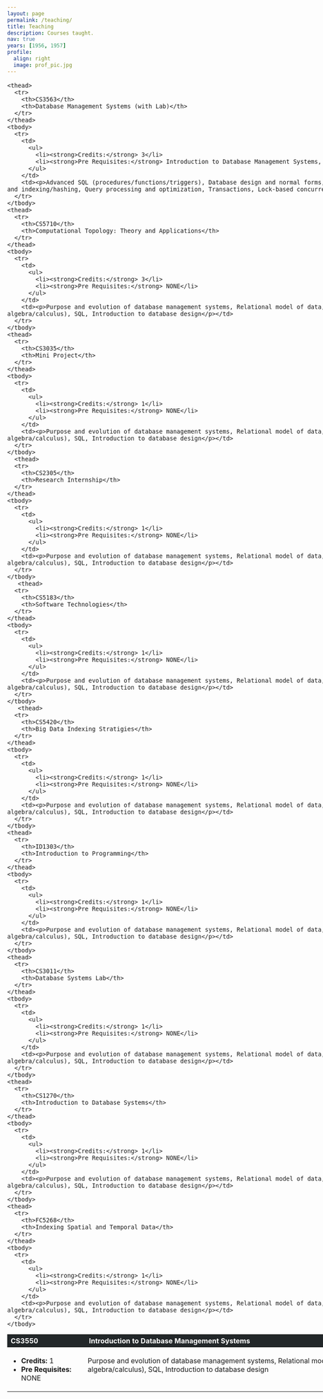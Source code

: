```yaml
---
layout: page
permalink: /teaching/
title: Teaching
description: Courses taught.
nav: true
years: [1956, 1957]
profile:
  align: right
  image: prof_pic.jpg
---
```

<style>
  td{
    padding-right: 20px;
    padding:5px;
  }
  th{
    background: #222729;
    color: #fff;
    text-align: left;
    box-sizing: border-box;

  }
  tr{
    margin: 0;
    padding: 0;
    border: 0;
    font: inherit;
    vertical-align: baseline;
  }
  thead{
    background: #444;
    color: #fff;
  }
  table{
    width: 100%;
    max-width: 100%;
    border-spacing: 0;
    border-collapse: collapse;
  }
</style>
<div class="publications">
<div class="container" style="width:1200px;margin-left: auto;margin-right: auto;font-size: 16px;">
<table>
    <thead>
      <tr>
        <th>CS3550</th>
        <th>Introduction to Database Management Systems</th>
      </tr>
    </thead>
    <tbody>
      <tr>
        <td>
          <ul>
            <li><strong>Credits:</strong> 1</li>
            <li><strong>Pre Requisites:</strong> NONE</li>
          </ul>
        </td>
        <td><p>Purpose and evolution of database management systems, Relational model of data, Formal relational languages (relational algebra/calculus), SQL, Introduction to database design</p></td>
      </tr>
    </tbody>
  
    <thead>
      <tr>
        <th>CS3563</th>
        <th>Database Management Systems (with Lab)</th>
      </tr>
    </thead>
    <tbody>
      <tr>
        <td>
          <ul>
            <li><strong>Credits:</strong> 3</li>
            <li><strong>Pre Requisites:</strong> Introduction to Database Management Systems, Introduction to Database Management Systems Lab</li>
          </ul>
        </td>
        <td><p>Advanced SQL (procedures/functions/triggers), Database design and normal forms, Database application development, Storage structures and indexing/hashing, Query processing and optimization, Transactions, Lock-based concurrency control.</p></td>
      </tr>
    </tbody>
    <thead>
      <tr>
        <th>CS5710</th>
        <th>Computational Topology: Theory and Applications</th>
      </tr>
    </thead>
    <tbody>
      <tr>
        <td>
          <ul>
            <li><strong>Credits:</strong> 3</li>
            <li><strong>Pre Requisites:</strong> NONE</li>
          </ul>
        </td>
        <td><p>Purpose and evolution of database management systems, Relational model of data, Formal relational languages (relational algebra/calculus), SQL, Introduction to database design</p></td>
      </tr>
    </tbody>
    <thead>
      <tr>
        <th>CS3035</th>
        <th>Mini Project</th>
      </tr>
    </thead>
    <tbody>
      <tr>
        <td>
          <ul>
            <li><strong>Credits:</strong> 1</li>
            <li><strong>Pre Requisites:</strong> NONE</li>
          </ul>
        </td>
        <td><p>Purpose and evolution of database management systems, Relational model of data, Formal relational languages (relational algebra/calculus), SQL, Introduction to database design</p></td>
      </tr>
    </tbody>
      <thead>
      <tr>
        <th>CS2305</th>
        <th>Research Internship</th>
      </tr>
    </thead>
    <tbody>
      <tr>
        <td>
          <ul>
            <li><strong>Credits:</strong> 1</li>
            <li><strong>Pre Requisites:</strong> NONE</li>
          </ul>
        </td>
        <td><p>Purpose and evolution of database management systems, Relational model of data, Formal relational languages (relational algebra/calculus), SQL, Introduction to database design</p></td>
      </tr>
    </tbody>
       <thead>
      <tr>
        <th>CS5183</th>
        <th>Software Technologies</th>
      </tr>
    </thead>
    <tbody>
      <tr>
        <td>
          <ul>
            <li><strong>Credits:</strong> 1</li>
            <li><strong>Pre Requisites:</strong> NONE</li>
          </ul>
        </td>
        <td><p>Purpose and evolution of database management systems, Relational model of data, Formal relational languages (relational algebra/calculus), SQL, Introduction to database design</p></td>
      </tr>
    </tbody>
       <thead>
      <tr>
        <th>CS5420</th>
        <th>Big Data Indexing Stratigies</th>
      </tr>
    </thead>
    <tbody>
      <tr>
        <td>
          <ul>
            <li><strong>Credits:</strong> 1</li>
            <li><strong>Pre Requisites:</strong> NONE</li>
          </ul>
        </td>
        <td><p>Purpose and evolution of database management systems, Relational model of data, Formal relational languages (relational algebra/calculus), SQL, Introduction to database design</p></td>
      </tr>
    </tbody>
    <thead>
      <tr>
        <th>ID1303</th>
        <th>Introduction to Programming</th>
      </tr>
    </thead>
    <tbody>
      <tr>
        <td>
          <ul>
            <li><strong>Credits:</strong> 1</li>
            <li><strong>Pre Requisites:</strong> NONE</li>
          </ul>
        </td>
        <td><p>Purpose and evolution of database management systems, Relational model of data, Formal relational languages (relational algebra/calculus), SQL, Introduction to database design</p></td>
      </tr>
    </tbody>
    <thead>
      <tr>
        <th>CS3011</th>
        <th>Database Systems Lab</th>
      </tr>
    </thead>
    <tbody>
      <tr>
        <td>
          <ul>
            <li><strong>Credits:</strong> 1</li>
            <li><strong>Pre Requisites:</strong> NONE</li>
          </ul>
        </td>
        <td><p>Purpose and evolution of database management systems, Relational model of data, Formal relational languages (relational algebra/calculus), SQL, Introduction to database design</p></td>
      </tr>
    </tbody>
    <thead>
      <tr>
        <th>CS1270</th>
        <th>Introduction to Database Systems</th>
      </tr>
    </thead>
    <tbody>
      <tr>
        <td>
          <ul>
            <li><strong>Credits:</strong> 1</li>
            <li><strong>Pre Requisites:</strong> NONE</li>
          </ul>
        </td>
        <td><p>Purpose and evolution of database management systems, Relational model of data, Formal relational languages (relational algebra/calculus), SQL, Introduction to database design</p></td>
      </tr>
    </tbody>
    <thead>
      <tr>
        <th>FC5268</th>
        <th>Indexing Spatial and Temporal Data</th>
      </tr>
    </thead>
    <tbody>
      <tr>
        <td>
          <ul>
            <li><strong>Credits:</strong> 1</li>
            <li><strong>Pre Requisites:</strong> NONE</li>
          </ul>
        </td>
        <td><p>Purpose and evolution of database management systems, Relational model of data, Formal relational languages (relational algebra/calculus), SQL, Introduction to database design</p></td>
      </tr>
    </tbody>
</table>
</div>